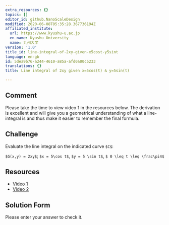 ```yaml
---
extra_resources: {}
topics: []
editor_id: github.NanoScaleDesign
modified: 2020-06-08T05:35:28.367736194Z
affiliated_institute:
  url: https://www.kyushu-u.ac.jp
  en_name: Kyushu University
  name: 九州大学
version: '1.0'
title_id: line-integral-of-2xy-given-x5cost-y5sint
language: en-gb
id: 5dea9b76-a244-4610-a85a-afd0a00c5233
translations: {}
title: Line integral of 2xy given x=5cos(t) & y=5sin(t)

---
```


## Comment
Please take the time to view video 1 in the resources below. The derivation is excellent and will give you a geometrical understanding of what a line-integral is and thus make it easier to remember the final formula.


## Challenge

Evaluate the line integral on the indicated curve `$C$`:

`$G(x,y) = 2xy$`; `$x = 5\cos t$`, `$y = 5 \sin t$`, `$ 0 \leq t \leq \frac\pi4$`

## Resources
- [Video 1](https://www.khanacademy.org/math/multivariable-calculus/integrating-multivariable-functions/line-integrals/v/introduction-to-the-line-integral)
- [Video 2](https://www.khanacademy.org/math/multivariable-calculus/integrating-multivariable-functions/line-integrals/v/line-integral-example-1)

## Solution Form
Please enter your answer to check it.